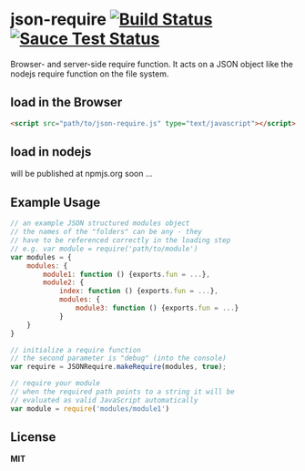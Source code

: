 # json-require [![Build Status](https://travis-ci.org/llabball/json-require.svg?branch=develop)](https://travis-ci.org/llabball/json-require) [![Sauce Test Status](https://saucelabs.com/browser-matrix/llabball.svg)](https://saucelabs.com/u/llabball)

Browser- and server-side require function. It acts on a JSON object like the nodejs require function on the file system.

## load in the Browser

```html
<script src="path/to/json-require.js" type="text/javascript"></script>
```

## load in nodejs

will be published at npmjs.org soon ...

## Example Usage

``` js
// an example JSON structured modules object
// the names of the "folders" can be any - they
// have to be referenced correctly in the loading step
// e.g. var module = require('path/to/module')
var modules = {
	modules: {
		module1: function () {exports.fun = ...},
		module2: {
			index: function () {exports.fun = ...},
			modules: {
				module3: function () {exports.fun = ...}
			}
	}
}

// initialize a require function
// the second parameter is "debug" (into the console)
var require = JSONRequire.makeRequire(modules, true);

// require your module
// when the required path points to a string it will be
// evaluated as valid JavaScript automatically
var module = require('modules/module1')

```
## License

**MIT**
